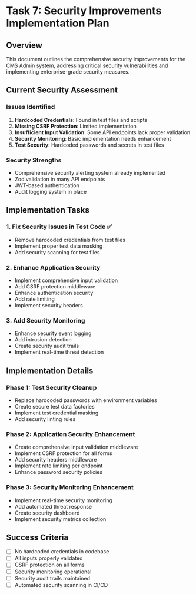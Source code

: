 # Task 7: Security Improvements Implementation Plan

## Overview
This document outlines the comprehensive security improvements for the CMS Admin system, addressing critical security vulnerabilities and implementing enterprise-grade security measures.

## Current Security Assessment

### Issues Identified
1. **Hardcoded Credentials**: Found in test files and scripts
2. **Missing CSRF Protection**: Limited implementation
3. **Insufficient Input Validation**: Some API endpoints lack proper validation
4. **Security Monitoring**: Basic implementation needs enhancement
5. **Test Security**: Hardcoded passwords and secrets in test files

### Security Strengths
- Comprehensive security alerting system already implemented
- Zod validation in many API endpoints
- JWT-based authentication
- Audit logging system in place

## Implementation Tasks

### 1. Fix Security Issues in Test Code ✅
- Remove hardcoded credentials from test files
- Implement proper test data masking
- Add security scanning for test files

### 2. Enhance Application Security
- Implement comprehensive input validation
- Add CSRF protection middleware
- Enhance authentication security
- Add rate limiting
- Implement security headers

### 3. Add Security Monitoring
- Enhance security event logging
- Add intrusion detection
- Create security audit trails
- Implement real-time threat detection

## Implementation Details

### Phase 1: Test Security Cleanup
- Replace hardcoded passwords with environment variables
- Create secure test data factories
- Implement test credential masking
- Add security linting rules

### Phase 2: Application Security Enhancement
- Create comprehensive input validation middleware
- Implement CSRF protection for all forms
- Add security headers middleware
- Implement rate limiting per endpoint
- Enhance password security policies

### Phase 3: Security Monitoring Enhancement
- Implement real-time security monitoring
- Add automated threat response
- Create security dashboard
- Implement security metrics collection

## Success Criteria
- [ ] No hardcoded credentials in codebase
- [ ] All inputs properly validated
- [ ] CSRF protection on all forms
- [ ] Security monitoring operational
- [ ] Security audit trails maintained
- [ ] Automated security scanning in CI/CD
